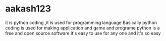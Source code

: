 # aakash123
it is python coding ,it is used for programming language
Basically python coding is used for making application and game and programe
python is a free and open source software 
it's easy to use for any one and it's so easy 
